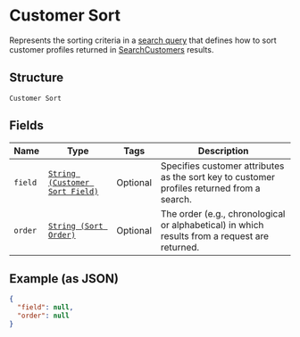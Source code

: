 
# Customer Sort

Represents the sorting criteria in a [search query](../../doc/models/customer-query.md) that defines how to sort
customer profiles returned in [SearchCustomers](../../doc/api/customers.md#search-customers) results.

## Structure

`Customer Sort`

## Fields

| Name | Type | Tags | Description |
|  --- | --- | --- | --- |
| `field` | [`String (Customer Sort Field)`](../../doc/models/customer-sort-field.md) | Optional | Specifies customer attributes as the sort key to customer profiles returned from a search. |
| `order` | [`String (Sort Order)`](../../doc/models/sort-order.md) | Optional | The order (e.g., chronological or alphabetical) in which results from a request are returned. |

## Example (as JSON)

```json
{
  "field": null,
  "order": null
}
```

